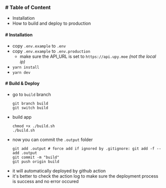 ### # Table of Content
- Installation
- How to build and deploy to production

#### # Installation
- copy `.env.example` to `.env`
- copy `.env.example` to `.env.production`
  - make sure the API_URL is set to `https://api.upy.moe` _(not the local ip)_
- `yarn install`
- `yarn dev`

#### # Build & Deploy
- go to `build` branch
  ```
  git branch build
  git switch build
  ```
- build app
  ```
  chmod +x ./build.sh
  ./build.sh
  ```
- now you can commit the `.output` folder
  ```
  git add .output # force add if ignored by .gitignore: git add -f --add .output
  git commit -m "build"
  git push origin build
  ```
- it will automatically deployed by github action
- it's better to check the action log to make sure the deployment process is success and no error occured
